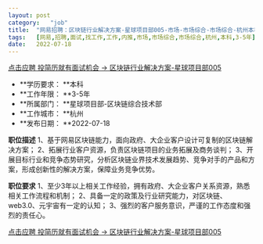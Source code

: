 ```yaml
---
layout:	post
category:	"job"
title:	"网易招聘：区块链行业解决方案-星球项目部005-市场-市场综合-市场综合-杭州本科3-5年"
tags:	[网易,招聘,面试,找工作,工作,内推,市场,市场综合,市场综合,杭州,本科,3-5年]
date:	2022-07-18
---
```


[点击应聘 投简历就有面试机会 -> 区块链行业解决方案-星球项目部005](http://mobile.bole.netease.com/bole/boleDetail?id=41249&employeeId=346f03c3cda5f04c&key=all)



- **学历要求： **本科
- **工作年限： **3-5年
- **所属部门： **星球项目部-区块链综合技术部
- **工作城市： **杭州
- **发布日期： **2022-07-18



**职位描述**
1、基于网易区块链能力，面向政府、大企业客户设计可复制的区块链解决方案；
2、拓展行业客户资源，负责区块链项目的业务拓展及商务谈判；
3、开展目标行业和竞争态势研究，分析区块链业界技术发展趋势、竞争对手的产品和方案，形成创新性的解决方案，保障业务竞争优势。



**职位要求**
1、至少3年以上相关工作经验，拥有政府、大企业客户关系资源，熟悉相关工作流程和机制；
2、具备一定的政策及行业研究能力，对区块链、web3.0、元宇宙有一定的认知；
3、强烈的客户服务意识，严谨的工作态度和强烈的责任心。



[点击应聘 投简历就有面试机会 -> 区块链行业解决方案-星球项目部005](http://mobile.bole.netease.com/bole/boleDetail?id=41249&employeeId=346f03c3cda5f04c&key=all)